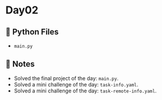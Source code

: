 # Day02

## 📄 Python Files
- `main.py`

## 📝 Notes
- Solved the final project of the day: `main.py`.
- Solved a mini challenge of the day: `task-info.yaml`.
- Solved a mini challenge of the day: `task-remote-info.yaml`.